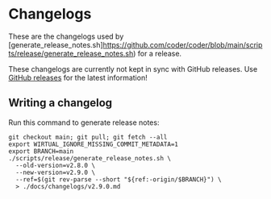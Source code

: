 # Changelogs

These are the changelogs used by [generate_release_notes.sh]https://github.com/coder/coder/blob/main/scripts/release/generate_release_notes.sh) for a release.

These changelogs are currently not kept in sync with GitHub releases. Use [GitHub releases](https://github.com/coder/coder/releases) for the latest information!

## Writing a changelog

Run this command to generate release notes:

```shell
git checkout main; git pull; git fetch --all
export WIRTUAL_IGNORE_MISSING_COMMIT_METADATA=1
export BRANCH=main
./scripts/release/generate_release_notes.sh \
  --old-version=v2.8.0 \
  --new-version=v2.9.0 \
  --ref=$(git rev-parse --short "${ref:-origin/$BRANCH}") \
  > ./docs/changelogs/v2.9.0.md
```
